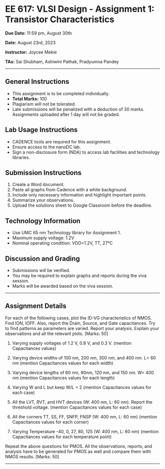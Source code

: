 # EE 617: VLSI Design - Assignment 1: Transistor Characteristics

**Due Date:** 11:59 pm, August 30th

**Date:** August 23rd, 2023

**Instructor:** Joycee Mekie

**TAs:** Sai Shubham, Ashiwini Pathak, Pradyumna Pandey

---

## General Instructions

- This assignment is to be completed individually.
- **Total Marks:** 100
- Plagiarism will not be tolerated.
- Late submissions will be penalized with a deduction of 30 marks. Assignments uploaded after 1 day will not be graded.

## Lab Usage Instructions

- CADENCE tools are required for this assignment.
- Ensure access to the nanoDC lab.
- Sign a non-disclosure form (NDA) to access lab facilities and technology libraries.

## Submission Instructions

1. Create a Word document.
2. Paste all graphs from Cadence with a white background.
3. Include only necessary information and highlight important points.
4. Summarize your observations.
5. Upload the solutions sheet to Google Classroom before the deadline.

## Technology Information

- Use UMC 65 nm Technology library for Assignment 1.
- Maximum supply voltage: 1.2V
- Nominal operating condition: VDD=1.2V, TT, 27°C

## Discussion and Grading

- Submissions will be verified.
- You may be required to explain graphs and reports during the viva session.
- Marks will be awarded based on the viva session.

---

## Assignment Details

For each of the following cases, plot the ID-VG characteristics of NMOS. Find ION, IOFF. Also, report the Drain, Source, and Gate capacitances. Try to find patterns as parameters are varied. Report your analysis. Explain your observations and all the relevant plots. [Marks: 50]

1. Varying supply voltages of 1.2 V, 0.8 V, and 0.3 V. 
   (mention Capacitances values)

2. Varying device widths of 100 nm, 200 nm, 300 nm, and 400 nm. L= 60 nm
   (mention Capacitances values for each width)

3. Varying device lengths of 60 nm, 90nm, 120 nm, and 150 nm. W= 400 nm
   (mention Capacitances values for each length)

4. Varying W and L but keep W/L = 2 
   (mention Capacitances values for each case)

5. All the LVT, RVT, and HVT devices (W: 400 nm, L: 60 nm). Report the threshold voltage.
   (mention Capacitances values for each case)

6. All the corners TT, SS, FF, SNFP, FNSP (W: 400 nm, L: 60 nm)
   (mention Capacitances values for each corner)

7. Varying Temperature -40, 0, 27, 80, 125 (W: 400 nm, L: 60 nm)
   (mention Capacitances values for each temperature point)

Repeat the above questions for PMOS. All the observations, reports, and analysis have to be generated for PMOS as well and compare them with NMOS results. [Marks: 50]

---

